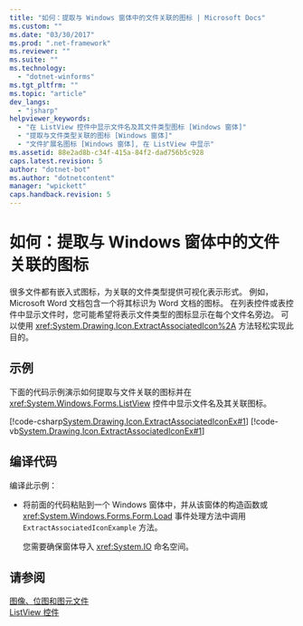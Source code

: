 ```yaml
---
title: "如何：提取与 Windows 窗体中的文件关联的图标 | Microsoft Docs"
ms.custom: ""
ms.date: "03/30/2017"
ms.prod: ".net-framework"
ms.reviewer: ""
ms.suite: ""
ms.technology: 
  - "dotnet-winforms"
ms.tgt_pltfrm: ""
ms.topic: "article"
dev_langs: 
  - "jsharp"
helpviewer_keywords: 
  - "在 ListView 控件中显示文件名及其文件类型图标 [Windows 窗体]"
  - "提取与文件类型关联的图标 [Windows 窗体]"
  - "文件扩展名图标 [Windows 窗体], 在 ListView 中显示"
ms.assetid: 88e2ad8b-c34f-415a-84f2-dad756b5c928
caps.latest.revision: 5
author: "dotnet-bot"
ms.author: "dotnetcontent"
manager: "wpickett"
caps.handback.revision: 5
---
```

# 如何：提取与 Windows 窗体中的文件关联的图标
很多文件都有嵌入式图标，为关联的文件类型提供可视化表示形式。  例如，Microsoft Word 文档包含一个将其标识为 Word 文档的图标。  在列表控件或表控件中显示文件时，您可能希望将表示文件类型的图标显示在每个文件名旁边。  可以使用 <xref:System.Drawing.Icon.ExtractAssociatedIcon%2A> 方法轻松实现此目的。  
  
## 示例  
 下面的代码示例演示如何提取与文件关联的图标并在 <xref:System.Windows.Forms.ListView> 控件中显示文件名及其关联图标。  
  
 [!code-csharp[System.Drawing.Icon.ExtractAssociatedIconEx#1](../../../../samples/snippets/csharp/VS_Snippets_Winforms/System.Drawing.Icon.ExtractAssociatedIconEx/CS/Form1.cs#1)]
 [!code-vb[System.Drawing.Icon.ExtractAssociatedIconEx#1](../../../../samples/snippets/visualbasic/VS_Snippets_Winforms/System.Drawing.Icon.ExtractAssociatedIconEx/VB/Form1.vb#1)]  
  
## 编译代码  
 编译此示例：  
  
-   将前面的代码粘贴到一个 Windows 窗体中，并从该窗体的构造函数或 <xref:System.Windows.Forms.Form.Load> 事件处理方法中调用 `ExtractAssociatedIconExample` 方法。  
  
     您需要确保窗体导入 <xref:System.IO> 命名空间。  
  
## 请参阅  
 [图像、位图和图元文件](../../../../docs/framework/winforms/advanced/images-bitmaps-and-metafiles.md)   
 [ListView 控件](../../../../docs/framework/winforms/controls/listview-control-windows-forms.md)